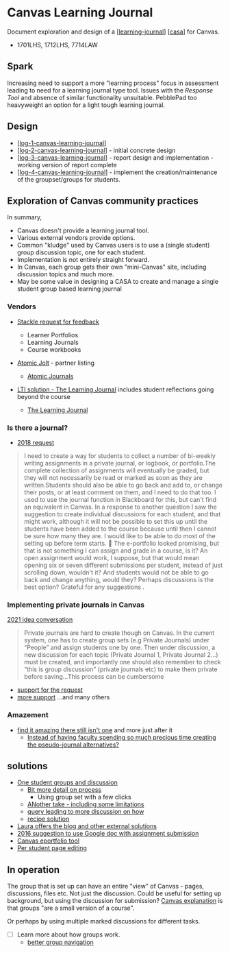 <!--
 Copyright (C) 2023 David Jones
 
 This program is free software: you can redistribute it and/or modify
 it under the terms of the GNU Affero General Public License as
 published by the Free Software Foundation, either version 3 of the
 License, or (at your option) any later version.
 
 This program is distributed in the hope that it will be useful,
 but WITHOUT ANY WARRANTY; without even the implied warranty of
 MERCHANTABILITY or FITNESS FOR A PARTICULAR PURPOSE.  See the
 GNU Affero General Public License for more details.
 
 You should have received a copy of the GNU Affero General Public License
 along with this program.  If not, see <http://www.gnu.org/licenses/>.
-->

# Canvas Learning Journal

Document exploration and design of a [[learning-journal]] [[casa]] for Canvas.

- 1701LHS, 1712LHS, 7714LAW

## Spark

Increasing need to support a more "learning process" focus in assessment leading to need for a learning journal type tool.  Issues with the _Response Tool_ and absence of similar functionality unsuitable. PebblePad too heavyweight an option for a light tough learning journal.

## Design

- [[log-1-canvas-learning-journal]]
- [[log-2-canvas-learning-journal]] - initial concrete design
- [[log-3-canvas-learning-journal]] - report design and implementation - working version of report complete
- [[log-4-canvas-learning-journal]] - implement the creation/maintenance of the groupset/groups for students.

## Exploration of Canvas community practices

In summary,

- Canvas doesn't provide a learning journal tool.
- Various external vendors provide options.
- Common "kludge" used by Canvas users is to use a (single student) group discussion topic, one for each student.
- Implementation is not entirely straight forward.
- In Canvas, each group gets their own "mini-Canvas" site, including discussion topics and much more. 
- May be some value in designing a CASA to create and manage a single student group based learning journal

### Vendors

- [Stackle request for feedback](https://community.canvaslms.com/t5/Higher-Ed-Canvas-Users/Request-for-Feedback-Learner-Portfolios-Learning-Journals-and/m-p/570644)
    - Learner Portfolios
    - Learning Journals 
    - Course workbooks
- [Atomic Jolt](https://community.canvaslms.com/t5/Partner-Listings/Partner-Listing-Atomic-Jolt-Search-Assessments-Journals-Polls/ta-p/434810) - partner listing
  - [Atomic Journals](https://www.atomicjolt.com/atomic-journals)

- [LTI solution - The Learning Journal](https://community.canvaslms.com/t5/Idea-Conversations/Implementing-private-journals-into-Canvas/idc-p/465326/highlight/true#M51367) includes student reflections going beyond the course
    - [The Learning Journal](https://thelearningjournal.co/)

### Is there a journal?

- [2018 request](https://community.canvaslms.com/t5/Canvas-Question-Forum/Is-there-a-journal/m-p/124779)

> I need to create a way for students to collect a number of bi-weekly writing assignments in a private journal, or logbook, or portfolio.The complete collection of assignments will eventually be graded, but they will not necessarily be read or marked as soon as they are written.Students should also be able to go back and add to, or change their posts, or at least comment on them, and I need to do that too. I used to use the journal function in Blackboard for this, but can't find an equivalent in Canvas. In a response to another question I saw the suggestion to create individual discussions for each student, and that might work, although it will not be possible to set this up until the students have been added to the course because until then I cannot be sure how many they are. I would like to be able to do most of the setting up before term starts. :slightly_smiling_face: The e-portfolio looked promising, but that is not something I can assign and grade in a course, is it? An open assignment would work, I suppose, but that would mean opening six or seven different submissions per student, instead of just scrolling down, wouldn't it? And students would not be able to go back and change anything, would they? Perhaps discussions is the best option? Grateful for any suggestions .

### Implementing private journals in Canvas

[2021 idea conversation](https://community.canvaslms.com/t5/Idea-Conversations/Implementing-private-journals-into-Canvas/idi-p/444842)

> Private journals are hard to create though on Canvas. In the current system, one has to create group sets (e.g Private Journals) under “People” and assign students one by one. Then under discussion, a new discussion for each topic (Private Journal 1, Private Journal 2…) must be created, and importantly one should also remember to check “this is group discussion” (private journals etc) to make them private before saving…This process can be cumbersome  

- [support for the request](https://community.canvaslms.com/t5/Idea-Conversations/Implementing-private-journals-into-Canvas/idc-p/463663/highlight/true#M50979)
- [more support](https://community.canvaslms.com/t5/Idea-Conversations/Implementing-private-journals-into-Canvas/idc-p/483072/highlight/true#M54869) ...and many others

### Amazement

- [find it amazing there still isn't one](https://community.canvaslms.com/t5/Canvas-Question-Forum/Journalling-in-Canvas/m-p/471790/highlight/true#M158063) and more just after it
    - [Instead of having faculty spending so much precious time creating the pseudo-journal alternatives?](https://community.canvaslms.com/t5/Canvas-Question-Forum/Journalling-in-Canvas/m-p/463665/highlight/true#M156299)

## solutions

- [One student groups and discussion](https://community.canvaslms.com/t5/Canvas-Question-Forum/Is-there-a-journal/m-p/124780/highlight/true#M44716)
  - [Bit more detail on process](https://community.canvaslms.com/t5/Idea-Conversations/Student-Journal-or-Blog-Feature/idc-p/320217/highlight/true#M6251) 
    - Using group set with a few clicks
  - [ANother take - including some limitations](https://community.canvaslms.com/t5/Idea-Conversations/Student-Journal-or-Blog-Feature/idc-p/320218/highlight/true#M6252)
  - [query leading to more discussion on how](https://community.canvaslms.com/t5/Canvas-Question-Forum/Journalling-in-Canvas/m-p/182714)
  - [recipe solution](https://community.canvaslms.com/t5/Canvas-Question-Forum/Private-journal-discussions/m-p/175097/highlight/true#M81421)
- [Laura offers the blog and other external solutions](https://community.canvaslms.com/t5/Canvas-Question-Forum/Is-there-a-journal/m-p/124784/highlight/true#M44720)
- [2016 suggestion to use Google doc with assignment submission](https://community.canvaslms.com/t5/K12-Canvas-Users/Online-Journaling-for-Better-Learning-and-Teaching/ba-p/273213)
- [Canvas eportfolio tool](https://community.canvaslms.com/t5/Idea-Conversations/Student-Journal-or-Blog-Feature/idc-p/320152/highlight/true#M6186)
- [Per student page editing](https://community.canvaslms.com/t5/Idea-Conversations/Student-Journal-or-Blog-Feature/idc-p/320155/highlight/true#M6189)

## In operation

The group that is set up can have an entire "view" of Canvas - pages, discussions, files etc. Not just the discussion. Could be useful for setting up background, but using the discussion for submission? [Canvas explanation](https://community.canvaslms.com/t5/Canvas-Basics-Guide/What-are-Groups/ta-p/16) is that groups "are a small version of a course".

Or perhaps by using multiple marked discussions for different tasks.

- [ ] Learn more about how groups work.
  - [better group navigation](https://community.canvaslms.com/t5/Higher-Ed-Canvas-Users/Better-Group-Discussion-Navigation/ba-p/263064)




[//begin]: # "Autogenerated link references for markdown compatibility"
[learning-journal]: ../../Teaching/learning-journal "Learning Journal"
[casa]: ../casa "Contextually Appropriate Scaffolding Assemblages (CASA)"
[log-1-canvas-learning-journal]: log-1-canvas-learning-journal "log-1-canvas-learning-journal"
[log-2-canvas-learning-journal]: log-2-canvas-learning-journal "Canvas learning journal - log 2"
[log-3-canvas-learning-journal]: log-3-canvas-learning-journal "Log 3 - Canvas learning journal"
[log-4-canvas-learning-journal]: log-4-canvas-learning-journal "Log 4 - Canvas learning journal dev"
[//end]: # "Autogenerated link references"